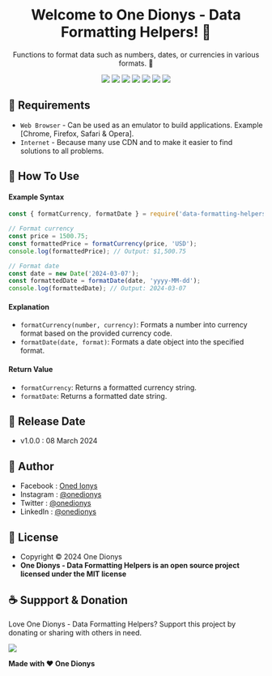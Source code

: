 <h1 align="center">Welcome to One Dionys - Data Formatting Helpers! 👋 </h1>

<p align="center">Functions to format data such as numbers, dates, or currencies in various formats. 💖 </p>

<p align="center">
<img src="https://img.shields.io/github/contributors/onedionys/onedionys-data-formatting-helpers?style=flat-square">
<img src="https://img.shields.io/github/issues/onedionys/onedionys-data-formatting-helpers?style=flat-square">
<img src="https://img.shields.io/github/stars/onedionys/onedionys-data-formatting-helpers?style=flat-square"> 
<img src="https://img.shields.io/github/forks/onedionys/onedionys-data-formatting-helpers?style=flat-square">
<img src="https://img.shields.io/github/last-commit/onedionys/onedionys-data-formatting-helpers.svg?style=flat-square">
<img src="https://img.shields.io/github/languages/code-size/onedionys/onedionys-data-formatting-helpers?style=flat-square">
<img src="https://img.shields.io/github/license/onedionys/onedionys-data-formatting-helpers?style=flat-square">
</p>

## 💾 Requirements

* `Web Browser` - Can be used as an emulator to build applications. Example [Chrome, Firefox, Safari & Opera].
* `Internet` - Because many use CDN and to make it easier to find solutions to all problems.

## 🎯 How To Use

#### Example Syntax

```javascript
const { formatCurrency, formatDate } = require('data-formatting-helpers');

// Format currency
const price = 1500.75;
const formattedPrice = formatCurrency(price, 'USD');
console.log(formattedPrice); // Output: $1,500.75

// Format date
const date = new Date('2024-03-07');
const formattedDate = formatDate(date, 'yyyy-MM-dd');
console.log(formattedDate); // Output: 2024-03-07
```

#### Explanation

* `formatCurrency(number, currency)`: Formats a number into currency format based on the provided currency code.
* `formatDate(date, format)`: Formats a date object into the specified format.

#### Return Value

* `formatCurrency`: Returns a formatted currency string.
* `formatDate`: Returns a formatted date string.

## 📆 Release Date

* v1.0.0 : 08 March 2024

## 🧑 Author

* Facebook : <a href="https://www.facebook.com/theonedionys"> Oned Ionys</a>
* Instagram : <a href="https://www.instagram.com/onedionys/"> @onedionys</a>
* Twitter : <a href="https://twitter.com/onedionys"> @onedionys</a>
* LinkedIn :  <a href="https://www.linkedin.com/in/onedionys/"> @onedionys</a>

## 📝 License

* Copyright © 2024 One Dionys
* **One Dionys - Data Formatting Helpers is an open source project licensed under the MIT license**

## ☕️ Suppport & Donation

Love One Dionys - Data Formatting Helpers? Support this project by donating or sharing with others in need.

<a href="https://www.buymeacoffee.com/onedionys"><img src="https://img.shields.io/badge/Buy_Me_A_Coffee-FFDD00?style=for-the-badge&logo=buy-me-a-coffee&logoColor=black"/> </a>

**Made with ❤️ One Dionys**
